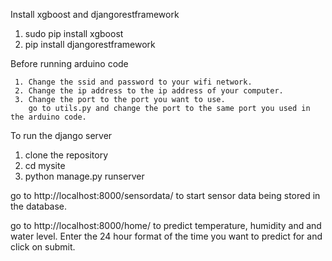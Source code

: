 Install xgboost and djangorestframework

 1. sudo pip install xgboost
 2. pip install djangorestframework

Before running arduino code
    
     1. Change the ssid and password to your wifi network.
     2. Change the ip address to the ip address of your computer.
     3. Change the port to the port you want to use.
        go to utils.py and change the port to the same port you used in the arduino code.

To run the django server

1. clone the repository
2. cd mysite
3. python manage.py runserver

go to http://localhost:8000/sensordata/ to start sensor data being stored in the database.

go to http://localhost:8000/home/ to predict temperature, humidity and and water level.
Enter the 24 hour format of the time you want to predict for and click on submit.
